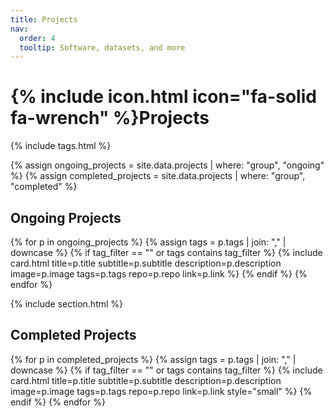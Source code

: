 ```yaml
---
title: Projects
nav:
  order: 4
  tooltip: Software, datasets, and more
---
```


# {% include icon.html icon="fa-solid fa-wrench" %}Projects

{% include tags.html %}

{% assign ongoing_projects = site.data.projects | where: "group", "ongoing" %}
{% assign completed_projects = site.data.projects | where: "group", "completed" %}

## Ongoing Projects

{% for p in ongoing_projects %}
  {% assign tags = p.tags | join: "," | downcase %}
  {% if tag_filter == "" or tags contains tag_filter %}
    {% include card.html
      title=p.title
      subtitle=p.subtitle
      description=p.description
      image=p.image
      tags=p.tags
      repo=p.repo
      link=p.link
    %}
  {% endif %}
{% endfor %}

{% include section.html %}

## Completed Projects

{% for p in completed_projects %}
  {% assign tags = p.tags | join: "," | downcase %}
  {% if tag_filter == "" or tags contains tag_filter %}
    {% include card.html
      title=p.title
      subtitle=p.subtitle
      description=p.description
      image=p.image
      tags=p.tags
      repo=p.repo
      link=p.link
      style="small"
    %}
  {% endif %}
{% endfor %}
